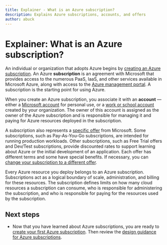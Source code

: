 ```yaml
---
title: Explainer - What is an Azure subscription?
description: Explains Azure subscriptions, accounts, and offers
author: abuck
---
```


# Explainer: What is an Azure subscription?

An individual or organization that adopts Azure begins by [creating an Azure subscription][azure-get-started]. An Azure **subscription** is an agreement with Microsoft that provides access to the numerous PaaS, IaaS, and other services available in Microsoft Azure, along with access to the [Azure management portal][azure-portal]. A subscription is the starting point for using Azure.

When you create an Azure subscription, you associate it with an **account** &mdash; either a [Microsoft account][microsoft-account] for personal use, or a [work or school account][docs-organizational-account] created by your organization. The owner of this account is assigned as the owner of the Azure subscription and is responsible for managing it and paying for Azure resources deployed in the subscription.

A subscription also represents a [specific offer][azure-offers] from Microsoft. Some subscriptions, such as Pay-As-You-Go subscriptions, are intended for running production workloads. Other subscriptions, such as Free Trial offers and Dev/Test subscriptions, provide discounted rates to support learning about Azure or the initial development of an application. Each offer has different terms and some have special benefits. If necessary, you can [change your subscription to a different offer][azure-change-subscription-offer].

Every Azure resource you deploy belongs to an Azure subscription. Subscriptions act as a logical boundary of scale, administration, and billing for these resources. The subscription defines limits on how many cloud resources a subscription can consume, who is responsible for administering the subscription, and who is responsible for paying for the resources used by the subscription.

## Next steps

* Now that you have learned about Azure subscriptions, you are ready to [create your first Azure subscription](subscription-how-to.md). Then review the [design guidance for Azure subscriptions](subscription.md).

<!-- Links -->
[azure-get-started]: https://azure.microsoft.com/en-us/get-started/
[azure-offers]: https://azure.microsoft.com/en-us/support/legal/offer-details/
[azure-free-trial]: https://azure.microsoft.com/en-us/offers/ms-azr-0044p/
[azure-change-subscription-offer]: /azure/billing/billing-how-to-switch-azure-offer
[azure-portal]: https://portal.azure.com

[microsoft-account]: https://account.microsoft.com/account
[docs-organizational-account]: https://docs.microsoft.com/en-us/azure/active-directory/sign-up-organization
